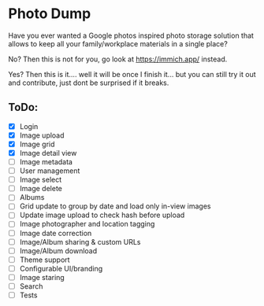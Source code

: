 # Photo Dump

Have you ever wanted a Google photos inspired photo storage solution that allows to keep all your family/workplace materials in a single place?

No? Then this is not for you, go look at https://immich.app/ instead.

Yes? Then this is it.... well it will be once I finish it... but you can still try it out and contribute, just dont be surprised if it breaks.

## ToDo:
- [X] Login
- [X] Image upload
- [X] Image grid
- [X] Image detail view
- [ ] Image metadata
- [ ] User management
- [ ] Image select
- [ ] Image delete
- [ ] Albums
- [ ] Grid update to group by date and load only in-view images
- [ ] Update image upload to check hash before upload
- [ ] Image photographer and location tagging
- [ ] Image date correction
- [ ] Image/Album sharing & custom URLs
- [ ] Image/Album download
- [ ] Theme support
- [ ] Configurable UI/branding
- [ ] Image staring
- [ ] Search
- [ ] Tests
